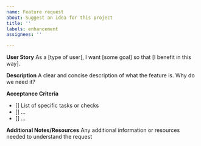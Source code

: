 ```yaml
---
name: Feature request
about: Suggest an idea for this project
title: ''
labels: enhancement
assignees: ''

---
```

**User Story**
As a [type of user], I want [some goal] so that [I benefit in this way].

**Description**
A clear and concise description of what the feature is. Why do we need it?

**Acceptance Criteria**
- [] List of specific tasks or checks
- [] ...
- [] ...

**Additional Notes/Resources**
Any additional information or resources needed to understand the request
